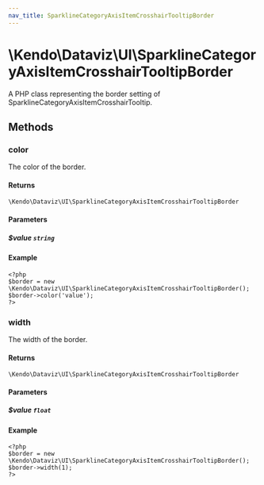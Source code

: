```yaml
---
nav_title: SparklineCategoryAxisItemCrosshairTooltipBorder
---
```


# \Kendo\Dataviz\UI\SparklineCategoryAxisItemCrosshairTooltipBorder

A PHP class representing the border setting of SparklineCategoryAxisItemCrosshairTooltip.


## Methods

### color
The color of the border.

#### Returns
`\Kendo\Dataviz\UI\SparklineCategoryAxisItemCrosshairTooltipBorder`

#### Parameters

##### $value `string`



#### Example 
    <?php
    $border = new \Kendo\Dataviz\UI\SparklineCategoryAxisItemCrosshairTooltipBorder();
    $border->color('value');
    ?>

### width
The width of the border.

#### Returns
`\Kendo\Dataviz\UI\SparklineCategoryAxisItemCrosshairTooltipBorder`

#### Parameters

##### $value `float`



#### Example 
    <?php
    $border = new \Kendo\Dataviz\UI\SparklineCategoryAxisItemCrosshairTooltipBorder();
    $border->width(1);
    ?>

